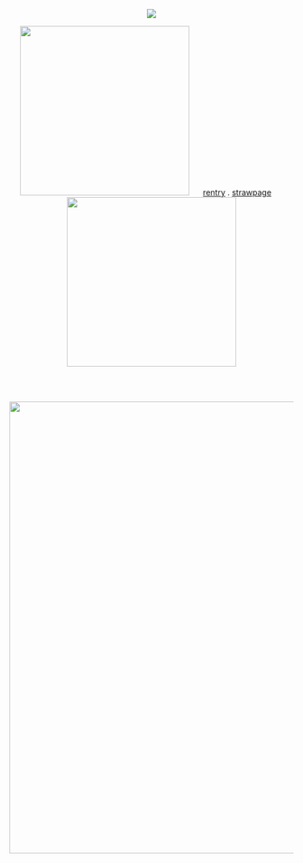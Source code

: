 <p align="center">
  <img src="https://i.postimg.cc/B6fpcFkL/26fe71415a4754453823f122c7d754d1-removebg-preview-1-1.png"/>
</p>
<p align="center">
  <img src="https://i.postimg.cc/B6CTTV2k/171481663078353414-3.gif"style="width:300px"/> ⠀⠀<a href="https://rentry.co/krisdreemurrthecage">rentry</a> . <a href="https://finnmertensthehuman.straw.page">strawpage</a>⠀⠀<img src="https://i.postimg.cc/B6CTTV2k/171481663078353414-3.gif"style="width:300px"/>
</p>
<br>
<br>
<p align="center">
  <img src="https://i.postimg.cc/fW59KPrj/tumblr-fe264a6b783cc5956122942c494615b6-27b30155-2048-1.png"style="width:800px"/>
</p>
